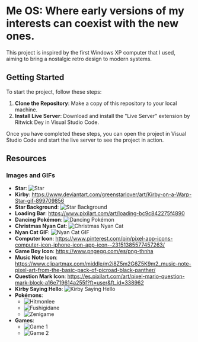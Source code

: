 # Me OS: Where early versions of my interests can coexist with the new ones.
This project is inspired by the first Windows XP computer that I used, aiming to bring a nostalgic retro design to modern systems.

## Getting Started
To start the project, follow these steps:

1. **Clone the Repository**: Make a copy of this repository to your local machine.
2. **Install Live Server**: Download and install the "Live Server" extension by Ritwick Dey in Visual Studio Code.

Once you have completed these steps, you can open the project in Visual Studio Code and start the live server to see the project in action.

## Resources

### Images and GIFs
- **Star**: ![Star](https://media.tenor.com/L2NVsm9IRsUAAAAj/mario-bros-star-star-arcade.gif)
- **Kirby**: https://www.deviantart.com/greenstarlover/art/Kirby-on-a-Warp-Star-gif-899709856
- **Star Background**: ![Star Background](https://cypresspixill.wordpress.com/wp-content/uploads/2015/09/stars.gif)
- **Loading Bar**: https://www.pixilart.com/art/loading-bc9c842275f4890
- **Dancing Pokémon**: ![Dancing Pokémon](https://i.pinimg.com/originals/4e/fe/e1/4efee18cb06f3d2f8456a40d1e0460e7.gif)
- **Christmas Nyan Cat**: ![Christmas Nyan Cat](https://www.pngplay.com/wp-content/uploads/7/Nyan-Cat-Pixel-Art-PNG-HD-Quality.png)
- **Nyan Cat GIF**: ![Nyan Cat GIF](https://i.pinimg.com/originals/b0/da/cd/b0dacd0bb277315b8582d2d0e07d62a8.gif)
- **Computer Icon**: https://www.pinterest.com/pin/pixel-app-icons-computer-icon-iphone-icon-app-icon--23151385577457263/
- **Game Boy Icon**: https://www.pngegg.com/es/png-thnha
- **Music Note Icon**: https://www.clipartmax.com/middle/m2i8Z5m2G6Z5K9m2_music-note-pixel-art-from-the-basic-pack-of-picroad-black-panther/
- **Question Mark Icon**: https://es.pixilart.com/art/pixel-mario-question-mark-block-a16e719614a255f?ft=user&ft_id=338962
- **Kirby Saying Hello**: ![Kirby Saying Hello](https://web.archive.org/web/20090728144812/http://www.geocities.com/nessgaming_domain/Kirby_Hi.gif)
- **Pokémons**:
    - ![Hitmonlee](https://web.archive.org/web/20091027054519/http://geocities.com/pokemonlkc2001/hit01a.gif)
    - ![Fushigidane](https://web.archive.org/web/20090902060812/http://geocities.com/pokemonlkc2001/fus01a.gif)
    - ![Zenigame](https://web.archive.org/web/20090903081147/http://geocities.com/pokemonlkc2001/zen01a.gif)
- **Games**:
    - ![Game 1](https://i.pinimg.com/originals/c2/53/fd/c253fd9fb4cf230b8b53cdb8cc323805.gif)
    - ![Game 2](https://steamuserimages-a.akamaihd.net/ugc/2009216473040801719/379512E19FCD587EA62ADF79AF61BF23C5E2B7FD/?imw=5000&imh=5000&ima=fit&impolicy=Letterbox&imcolor=%23000000&letterbox=false)